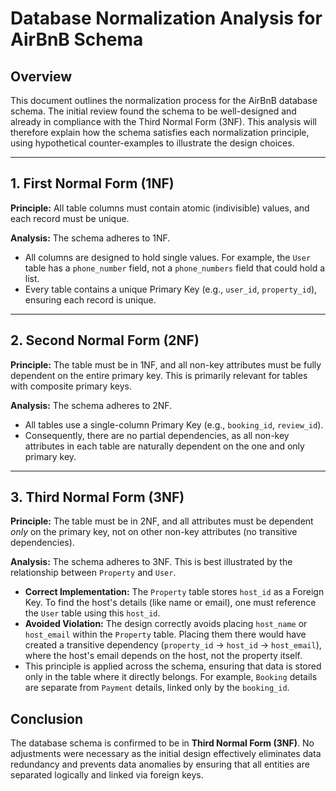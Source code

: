 # Database Normalization Analysis for AirBnB Schema

## Overview

This document outlines the normalization process for the AirBnB database schema. The initial review found the schema to be well-designed and already in compliance with the Third Normal Form (3NF). This analysis will therefore explain how the schema satisfies each normalization principle, using hypothetical counter-examples to illustrate the design choices.

---

## 1. First Normal Form (1NF)

**Principle:** All table columns must contain atomic (indivisible) values, and each record must be unique.

**Analysis:** The schema adheres to 1NF.
* All columns are designed to hold single values. For example, the `User` table has a `phone_number` field, not a `phone_numbers` field that could hold a list.
* Every table contains a unique Primary Key (e.g., `user_id`, `property_id`), ensuring each record is unique.

---

## 2. Second Normal Form (2NF)

**Principle:** The table must be in 1NF, and all non-key attributes must be fully dependent on the entire primary key. This is primarily relevant for tables with composite primary keys.

**Analysis:** The schema adheres to 2NF.
* All tables use a single-column Primary Key (e.g., `booking_id`, `review_id`).
* Consequently, there are no partial dependencies, as all non-key attributes in each table are naturally dependent on the one and only primary key.

---

## 3. Third Normal Form (3NF)

**Principle:** The table must be in 2NF, and all attributes must be dependent *only* on the primary key, not on other non-key attributes (no transitive dependencies).

**Analysis:** The schema adheres to 3NF. This is best illustrated by the relationship between `Property` and `User`.
* **Correct Implementation:** The `Property` table stores `host_id` as a Foreign Key. To find the host's details (like name or email), one must reference the `User` table using this `host_id`.
* **Avoided Violation:** The design correctly avoids placing `host_name` or `host_email` within the `Property` table. Placing them there would have created a transitive dependency (`property_id` -> `host_id` -> `host_email`), where the host's email depends on the host, not the property itself.
* This principle is applied across the schema, ensuring that data is stored only in the table where it directly belongs. For example, `Booking` details are separate from `Payment` details, linked only by the `booking_id`.

## Conclusion

The database schema is confirmed to be in **Third Normal Form (3NF)**. No adjustments were necessary as the initial design effectively eliminates data redundancy and prevents data anomalies by ensuring that all entities are separated logically and linked via foreign keys.